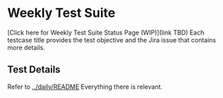 # Weekly Test Suite
[Click here for Weekly Test Suite Status Page (WIP)](link TBD) Each testcase title provides the test objective and the Jira issue that contains more details.

## Test Details
Refer to [../daily/README](../daily/README.md) Everything there is relevant.
